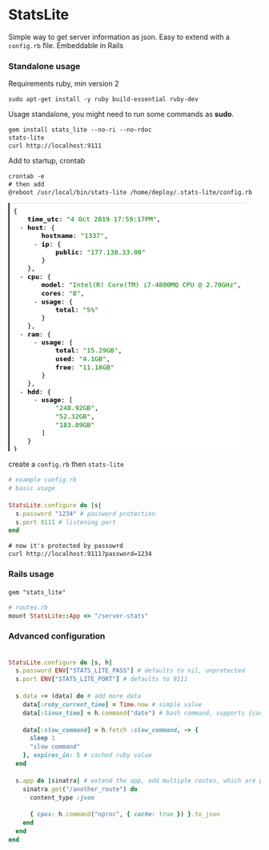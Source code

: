 # StatsLite

Simple way to get server information as json. Easy to extend with a `config.rb` file.
Embeddable in Rails

### Standalone usage

Requirements ruby, min version 2


```shell_script
sudo apt-get install -y ruby build-essential ruby-dev
```

Usage standalone, you might need to run some commands as __sudo__.


```shell_script
gem install stats_lite --no-ri --no-rdoc
stats-lite
curl http://localhost:9111
```

Add to startup, crontab


```shell_script
crontab -e
# then add
@reboot /usr/local/bin/stats-lite /home/deploy/.stats-lite/config.rb
```

![demo](https://raw.githubusercontent.com/sebyx07/stats-lite/master/docs/example.png)

create a `config.rb` then `stats-lite`

```ruby 
# example config.rb
# basic usage

StatsLite.configure do |s|
  s.password "1234" # password protection
  s.port 9111 # listening port
end
```

```shell_script
# now it's protected by passowrd
curl http://localhost:9111?password=1234 
```

### Rails usage

`gem "stats_lite"`

```ruby
# routes.rb
mount StatsLite::App => "/server-stats" 
```

### Advanced configuration

```ruby

StatsLite.configure do |s, h|
  s.password ENV["STATS_LITE_PASS"] # defaults to nil, unprotected
  s.port ENV["STATS_LITE_PORT"] # defaults to 9111

  s.data -> (data) do # add more data
    data[:ruby_current_time] = Time.now # simple value
    data[:linux_time] = h.command("date") # bash command, supports {cache: true, expires_in: 60} 

    data[:slow_command] = h.fetch :slow_command, -> {
      sleep 1
      "slow command"
    }, expires_in: 5 # cached ruby value
  end

  s.app do |sinatra| # extend the app, add multiple routes, which are protected by the password
    sinatra.get("/another_route") do
      content_type :json

      { cpus: h.command("nproc", { cache: true }) }.to_json
    end
  end
end
```